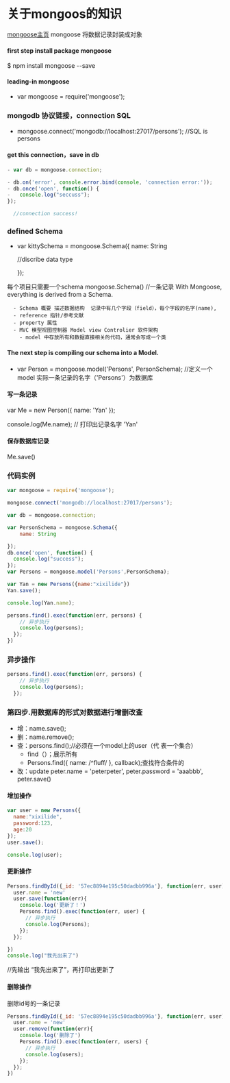 # 关于mongoos的知识
[mongoose主页](http://mongoosejs.com/)
 mongoose 将数据记录封装成对象

#### first step install package mongoose
$ npm install mongoose --save

#### leading-in mongoose
- var mongoose = require('mongoose');

### mongodb 协议链接，connection SQL
- mongoose.connect('mongodb://localhost:27017/persons');
//SQL is persons
#### get this connection，save in db
```js
- var db = mongoose.connection;

- db.on('error', console.error.bind(console, 'connection error:'));
- db.once('open', function() {
-   console.log("seccuss");
});

  //connection success!
```
### defined Schema

- var kittySchema = mongoose.Schema({
    name: String

    //discribe data  type

  });

每个项目只需要一个schema
mongoose.Schema() //一条记录  With Mongoose, everything is derived from a Schema.

```
  - Schema 概要 描述数据结构  记录中有几个字段（field），每个字段的名字(name),
  - reference 指针/参考文献
  - property 属性
  - MVC 模型视图控制器 Model view Controlier 软件架构
    - model 中存放所有和数据直接相关的代码，通常会写成一个类
```
#### The next step is compiling our schema into a Model.

- var Person = mongoose.model('Persons', PersonSchema);
//定义一个model 实际一条记录的名字（'Persons'）为数据库
#### 写一条记录
var Me = new Person({ name: 'Yan' });

console.log(Me.name);
// 打印出记录名字 'Yan'

#### 保存数据库记录
   Me.save()

### 代码实例
```js
var mongoose = require('mongoose');

mongoose.connect('mongodb://localhost:27017/persons');

var db = mongoose.connection;

var PersonSchema = mongoose.Schema({
    name: String

});
db.once('open', function() {
  console.log("success");
});
var Persons = mongoose.model('Persons',PersonSchema);

var Yan = new Persons({name:"xixilide"})
Yan.save();

console.log(Yan.name);

persons.find().exec(function(err, persons) {
    // 异步执行
    console.log(persons);
  });
})

```
### 异步操作
```js
persons.find().exec(function(err, persons) {
    // 异步执行
    console.log(persons);
  });
```

### 第四步.用数据库的形式对数据进行增删改查
- 增：name.save();
- 删：name.remove();
- 查：persons.find();//必须在一个model上的user（代
     表一个集合）
    - find（）；展示所有
    - Persons.find({ name: /^fluff/ }, callback);查找符合条件的
- 改：update
      peter.name = 'peterpeter',
      peter.password = 'aaabbb',
      peter.save()
#### 增加操作
```js
var user = new Persons({
  name:"xixilide",
  password:123,
  age:20
});
user.save();

console.log(user);
```
#### 更新操作
```js
Persons.findById({_id: '57ec8894e195c50dadbb996a'}, function(err, user) {
  user.name = 'new'
  user.save(function(err){
    console.log('更新了！')
    Persons.find().exec(function(err, user) {
      // 异步执行
      console.log(Persons);
    });
  });

})
console.log("我先出来了")
```
//先输出 “我先出来了”，再打印出更新了
#### 删除操作
删除id号的一条记录
```js
Persons.findById({_id: '57ec8894e195c50dadbb996a'}, function(err, user) {
  user.name = 'new'
  user.remove(function(err){
    console.log('删除了')
    Persons.find().exec(function(err, users) {
      // 异步执行
      console.log(users);
    });
  });
})
```
